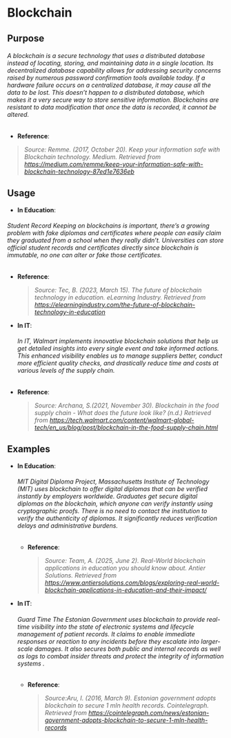 # Blockchain
## Purpose

###### A blockchain is a secure technology that uses a distributed database instead of locating, storing, and maintaining data in a single location. Its decentralized database capability allows for addressing security concerns raised by numerous password confirmation tools available today. If a hardware failure occurs on a centralized database, it may cause all the data to be lost. This doesn’t happen to a distributed database, which makes it a very secure way to store sensitive information. Blockchains are resistant to data modification that once the data is recorded, it cannot be altered. 

  - **Reference**:   
  > _Source: Remme. (2017, October 20). Keep your information safe with Blockchain technology. Medium.  Retrieved from https://medium.com/remme/keep-your-information-safe-with-blockchain-technology-87ed1e7636eb_

## Usage
- **In Education**:  

###### Student Record Keeping on blockchains is important, there’s a growing problem with fake diplomas and certificates where people can easily claim they graduated from a school when they really didn’t. Universities can store official student records and certificates directly since blockchain  is immutable, no one can alter or fake those certificates.

  - **Reference**:  
    >_Source: Tec, B. (2023, March 15). The future of blockchain technology in education. eLearning Industry. Retrieved from https://elearningindustry.com/the-future-of-blockchain-technology-in-education_

- **In IT**:  
  ###### In IT,  Walmart implements innovative blockchain solutions that help us get detailed insights into every single event and take informed actions. This enhanced visibility enables us to manage suppliers better, conduct more efficient quality checks, and drastically reduce time and costs at various levels of the supply chain.

 - **Reference**:    
    >_Source: Archana, S.(2021, November 30). Blockchain in the food supply chain - What does the future look like? (n.d.) Retrieved from https://tech.walmart.com/content/walmart-global-tech/en_us/blog/post/blockchain-in-the-food-supply-chain.html_

## Examples

- **In Education**:  
  ###### MIT Digital Diploma Project, Massachusetts Institute of Technology (MIT) uses blockchain to offer digital diplomas that can be verified instantly by employers worldwide. Graduates get secure digital diplomas on the blockchain, which anyone can verify instantly using cryptographic proofs. There is no need to contact the institution to verify the authenticity of diplomas. It significantly reduces verification delays and administrative burdens.

  - **Reference**:  
    >_Source: Team, A. (2025, June 2). Real-World blockchain applications in education you should know about. Antier Solutions.  Retrieved from https://www.antiersolutions.com/blogs/exploring-real-world-blockchain-applications-in-education-and-their-impact/_

- **In IT**:  
  ###### Guard Time The Estonian Government uses blockchain to provide real-time visibility into the state of electronic systems and  lifecycle management of patient records. It claims to enable immediate responses or reaction to any incidents before they escalate into larger-scale damages. It also secures both public and internal records as well as logs to combat insider threats and protect the integrity of information systems .

  - **Reference**:  
    >_Source:Aru, I. (2016, March 9). Estonian government adopts blockchain to secure 1 mln health records. Cointelegraph. 
Retrieved from https://cointelegraph.com/news/estonian-government-adopts-blockchain-to-secure-1-mln-health-records_


